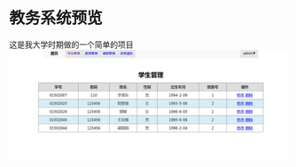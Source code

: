 # 教务系统预览 
这是我大学时期做的一个简单的项目
![avatar](/%E6%95%99%E5%8A%A1%E7%B3%BB%E7%BB%9F/%E6%95%B0%E6%8D%AE%E5%BA%93/z1.png)
